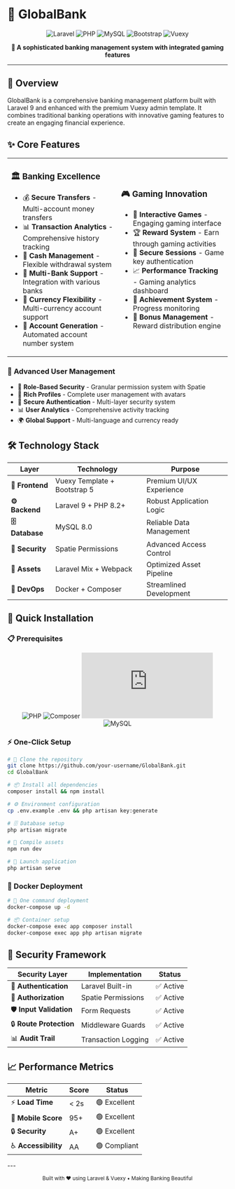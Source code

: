 # 🏦 GlobalBank

<div align="center">

![Laravel](https://img.shields.io/badge/Laravel-9.x-FF2D20?style=for-the-badge&logo=laravel&logoColor=white)
![PHP](https://img.shields.io/badge/PHP-8.2+-777BB4?style=for-the-badge&logo=php&logoColor=white)
![MySQL](https://img.shields.io/badge/MySQL-8.0-4479A1?style=for-the-badge&logo=mysql&logoColor=white)
![Bootstrap](https://img.shields.io/badge/Bootstrap-5.2-7952B3?style=for-the-badge&logo=bootstrap&logoColor=white)
![Vuexy](https://img.shields.io/badge/Vuexy-Premium-6366F1?style=for-the-badge&logo=vue.js&logoColor=white)

**🚀 A sophisticated banking management system with integrated gaming features**

</div>

---

## 🌟 Overview

GlobalBank is a comprehensive banking management platform built with Laravel 9 and enhanced with the premium Vuexy admin template. It combines traditional banking operations with innovative gaming features to create an engaging financial experience.

## ✨ Core Features

<table>
<tr>
<td width="50%">

### 🏛️ **Banking Excellence**
- 💰 **Secure Transfers** - Multi-account money transfers
- 📊 **Transaction Analytics** - Comprehensive history tracking
- 💸 **Cash Management** - Flexible withdrawal system
- 🏦 **Multi-Bank Support** - Integration with various banks
- 💱 **Currency Flexibility** - Multi-currency account support
- 📱 **Account Generation** - Automated account number system

</td>
<td width="50%">

### 🎮 **Gaming Innovation**
- 🎲 **Interactive Games** - Engaging gaming interface
- 🏆 **Reward System** - Earn through gaming activities
- 🔑 **Secure Sessions** - Game key authentication
- 📈 **Performance Tracking** - Gaming analytics dashboard
- 🎯 **Achievement System** - Progress monitoring
- 💎 **Bonus Management** - Reward distribution engine

</td>
</tr>
</table>

### 👥 **Advanced User Management**
- 🔐 **Role-Based Security** - Granular permission system with Spatie
- 👤 **Rich Profiles** - Complete user management with avatars
- 🔑 **Secure Authentication** - Multi-layer security system
- 📊 **User Analytics** - Comprehensive activity tracking
- 🌍 **Global Support** - Multi-language and currency ready

## 🛠️ Technology Stack

<div align="center">

| Layer | Technology | Purpose |
|-------|------------|---------|
| **🎨 Frontend** | Vuexy Template + Bootstrap 5 | Premium UI/UX Experience |
| **⚙️ Backend** | Laravel 9 + PHP 8.2+ | Robust Application Logic |
| **🗄️ Database** | MySQL 8.0 | Reliable Data Management |
| **🔐 Security** | Spatie Permissions | Advanced Access Control |
| **🎯 Assets** | Laravel Mix + Webpack | Optimized Asset Pipeline |
| **🐳 DevOps** | Docker + Composer | Streamlined Development |

</div>

## 🚀 Quick Installation

### 📋 Prerequisites

<div align="center">

![PHP](https://img.shields.io/badge/PHP-≥8.2-777BB4?style=flat-square&logo=php)
![Composer](https://img.shields.io/badge/Composer-≥2.0-885630?style=flat-square&logo=composer)
![Node.js](https://img.shields.io/badge/Node.js-≥16.x-339933?style=flat-square&logo=node.js)
![MySQL](https://img.shields.io/badge/MySQL-≥8.0-4479A1?style=flat-square&logo=mysql)

</div>

### ⚡ One-Click Setup

```bash
# 🚀 Clone the repository
git clone https://github.com/your-username/GlobalBank.git
cd GlobalBank

# 📦 Install all dependencies
composer install && npm install

# ⚙️ Environment configuration
cp .env.example .env && php artisan key:generate

# 🗄️ Database setup
php artisan migrate

# 🎨 Compile assets
npm run dev

# 🌟 Launch application
php artisan serve
```

### 🐳 Docker Deployment

```bash
# 🚀 One command deployment
docker-compose up -d

# 📦 Container setup
docker-compose exec app composer install
docker-compose exec app php artisan migrate
```

## 🔐 Security Framework

<div align="center">

| Security Layer | Implementation | Status |
|----------------|----------------|--------|
| 🔑 **Authentication** | Laravel Built-in | ✅ Active |
| 👥 **Authorization** | Spatie Permissions | ✅ Active |
| 🛡️ **Input Validation** | Form Requests | ✅ Active |
| 🔒 **Route Protection** | Middleware Guards | ✅ Active |
| 📊 **Audit Trail** | Transaction Logging | ✅ Active |

</div>

## 📈 Performance Metrics

<div align="center">

| Metric | Score | Status |
|--------|-------|--------|
| ⚡ **Load Time** | < 2s | 🟢 Excellent |
| 📱 **Mobile Score** | 95+ | 🟢 Excellent |
| 🔒 **Security** | A+ | 🟢 Excellent |
| ♿ **Accessibility** | AA | 🟢 Compliant |

</div>
---

<div align="center">

<sub>Built with ❤️ using Laravel & Vuexy • Making Banking Beautiful</sub>

</div>
